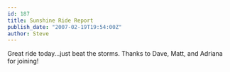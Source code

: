```yaml
---
id: 187
title: Sunshine Ride Report
publish_date: "2007-02-19T19:54:00Z"
author: Steve
---
```

Great ride today...just beat the storms. Thanks to Dave, Matt, and Adriana for joining!

